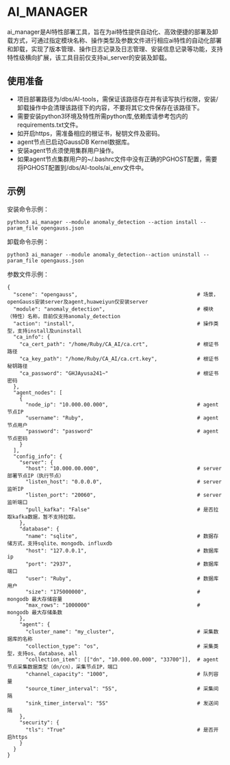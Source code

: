 # AI\_MANAGER<a name="ZH-CN_TOPIC_0000001153209055"></a>

ai\_manager是AI特性部署工具，旨在为ai特性提供自动化、高效便捷的部署及卸载方式，可通过指定模块名称、操作类型及参数文件进行相应ai特性的自动化部署和卸载，实现了版本管理、操作日志记录及日志管理、安装信息记录等功能，支持特性级横向扩展，该工具目前仅支持ai\_server的安装及卸载。

## 使用准备<a name="section1364662210548"></a>

-   项目部署路径为/dbs/AI-tools，需保证该路径存在并有读写执行权限，安装/卸载操作中会清理该路径下的内容，不要将其它文件保存在该路径下。
-   需要安装python3环境及特性所需python库,依赖库请参考包内的requirements.txt文件。
-   如开启https，需准备相应的根证书，秘钥文件及密码。
-   agent节点已启动GaussDB Kernel数据库。
-   安装agent节点须使用集群用户操作。
-   如果agent节点集群用户的\~/.bashrc文件中没有正确的PGHOST配置，需要将PGHOST配置到/dbs/AI-tools/ai\_env文件中。

## 示例<a name="section17609145765414"></a>

安装命令示例：

```
python3 ai_manager --module anomaly_detection --action install --param_file opengauss.json
```

卸载命令示例：

```
python3 ai_manager --module anomaly_detection--action uninstall --param_file opengauss.json
```

参数文件示例：

```
{
  "scene": "opengauss",                                       # 场景，openGauss安装server及agent,huaweiyun仅安装server
  "module": "anomaly_detection",                              # 模块（特性）名称，目前仅支持anomaly_detection
  "action": "install",                                        # 操作类型，支持install及uninstall
  "ca_info": {
    "ca_cert_path": "/home/Ruby/CA_AI/ca.crt",                # 根证书路径
    "ca_key_path": "/home/Ruby/CA_AI/ca.crt.key",             # 根证书秘钥路径
    "ca_password": "GHJAyusa241~"                             # 根证书密码
  },
  "agent_nodes": [
    {
      "node_ip": "10.000.00.000",                             # agent节点IP
      "username": "Ruby",                                     # agent节点用户
      "password": "password"                                  # agent节点密码
    }
  ],
  "config_info": {
    "server": {
      "host": "10.000.00.000",                                # server部署节点IP（执行节点）
      "listen_host": "0.0.0.0",                               # server 监听IP
      "listen_port": "20060",                                 # server 监听端口
      "pull_kafka": "False"                                   # 是否拉取kafka数据，暂不支持拉取。
    },
    "database": {
      "name": "sqlite",                                       # 数据存储方式，支持sqlite、mongodb、influxdb
      "host": "127.0.0.1",                                    # 数据库ip
      "port": "2937",                                         # 数据库端口
      "user": "Ruby",                                         # 数据库用户
      "size": "175000000",                                    # mongodb 最大存储容量
      "max_rows": "1000000"                                   # mongodb 最大存储条数
    },
    "agent": {
      "cluster_name": "my_cluster",                           # 采集数据库的名称
      "collection_type": "os",                                # 采集类型，支持os、database、all
      "collection_item": [["dn", "10.000.00.000", "33700"]],  # agent节点采集数据类型（dn/cn），采集节点IP，端口
      "channel_capacity": "1000",                             # 队列容量
      "source_timer_interval": "5S",                          # 采集间隔
      "sink_timer_interval": "5S"                             # 发送间隔
    },
    "security": {
      "tls": "True"                                           # 是否开启https
    }
  }
}
```

